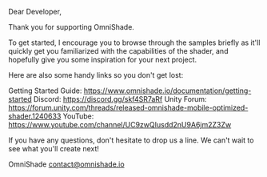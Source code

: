 Dear Developer,

Thank you for supporting OmniShade.

To get started, I encourage you to browse through the samples briefly
as it'll quickly get you familiarized with the capabilities of the shader,
and hopefully give you some inspiration for your next project.

Here are also some handy links so you don't get lost:

Getting Started Guide: https://www.omnishade.io/documentation/getting-started
Discord: https://discord.gg/skf4SR7aRf
Unity Forum: https://forum.unity.com/threads/released-omnishade-mobile-optimized-shader.1240633
YouTube: https://www.youtube.com/channel/UC9zwQIusdd2nU9A6jm2Z3Zw

If you have any questions, don't hesitate to drop us a line.
We can't wait to see what you'll create next!

OmniShade
contact@omnishade.io